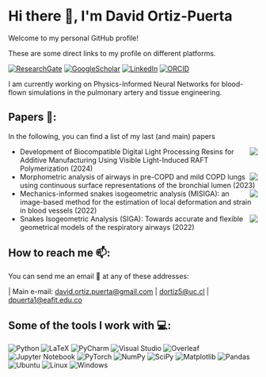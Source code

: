 # Hi there 👋, I'm David Ortiz-Puerta

Welcome to my personal GitHub profile!

These are some direct links to my profile on different platforms.

[![ResearchGate](https://img.shields.io/badge/Research_Gate-00CCBB.svg?&style=for-the-badge&logo=ResearchGate&logoColor=white)](https://www.researchgate.net/profile/David-Ortiz-Puerta)          [![GoogleScholar](https://img.shields.io/badge/Google_Scholar-4285F4?style=for-the-badge&logo=google-scholar&logoColor=white)](https://scholar.google.com/citations?user=ifyKmJIAAAAJ&hl=en)       [![LinkedIn](https://img.shields.io/badge/LinkedIn-0077B5?style=for-the-badge&logo=linkedin&logoColor=white)](https://www.linkedin.com/in/david-ortiz-9a57aa1b5/)    [![ORCID](https://img.shields.io/badge/orcid-A6CE39?style=for-the-badge&logo=orcid&logoColor=white)](https://orcid.org/0000-0001-6285-3066)

I am currently working on Physics-Informed Neural Networks for blood-flown simulations in the pulmonary artery and tissue engineering.


## Papers 📝:
In the following, you can find a list of my last (and main) papers

 - <a href="https://doi.org/10.3390/polym16040472"><img src="https://img.shields.io/badge/DOI-0.3390/polym16040472-black" align="right"/></a> Development of Biocompatible Digital Light Processing Resins for Additive Manufacturing Using Visible Light-Induced RAFT Polymerization (2024)
 - <a href="https://doi.org/10.3389/fbioe.2023.1271760"><img src="https://img.shields.io/badge/DOI-10.3389%2Ffbioe.2023.1271760-black" align="right"/></a> Morphometric analysis of airways in pre-COPD and mild COPD lungs using continuous surface representations of the bronchial lumen (2023)
 - <a href="https://doi.org/10.1007/s00366-022-01738-y"><img src="https://img.shields.io/badge/DOI-10.1007%2Fs00366--022--01738--y-black" align="right"/></a> Mechanics-informed snakes isogeometric analysis (MISIGA): an image-based method for the estimation of local deformation and strain in blood vessels (2022)
 - <a href="https://doi.org/10.1016/j.cma.2022.114841"><img src="https://img.shields.io/badge/DOI-10.1016%2Fj.cma.2022.114841-black" align="right"/></a> Snakes Isogeometric Analysis (SIGA): Towards accurate and flexible geometrical models of the respiratory airways (2022)

## How to reach me 📫:

You can send me an email 📧 at any of these addresses:

| Main e-mail: [david.ortiz.puerta@gmail.com](mailto:david.ortiz.puerta@gmail.com) | [dortiz5@uc.cl](mailto:dortiz5@uc.cl) | [dpuerta1@eafit.edu.co](mailto:dpuerta1@eafit.edu.co)

## Some of the tools I work with 💻:
![Python](https://img.shields.io/badge/python-3670A0?style=for-the-badge&logo=python&logoColor=ffdd54)
![LaTeX](https://img.shields.io/badge/latex-%23008080.svg?style=for-the-badge&logo=latex&logoColor=white)
![PyCharm](https://img.shields.io/badge/pycharm-143?style=for-the-badge&logo=pycharm&logoColor=black&color=black&labelColor=green)
![Visual Studio](https://img.shields.io/badge/Visual%20Studio-5C2D91.svg?style=for-the-badge&logo=visual-studio&logoColor=white)
![Overleaf](https://img.shields.io/badge/Overleaf-47A141?style=for-the-badge&logo=Overleaf&logoColor=white)
![Jupyter Notebook](https://img.shields.io/badge/jupyter-%23FA0F00.svg?style=for-the-badge&logo=jupyter&logoColor=white)
![PyTorch](https://img.shields.io/badge/PyTorch-%23EE4C2C.svg?style=for-the-badge&logo=PyTorch&logoColor=white)
![NumPy](https://img.shields.io/badge/numpy-%23013243.svg?style=for-the-badge&logo=numpy&logoColor=white)
![SciPy](https://img.shields.io/badge/SciPy-%230C55A5.svg?style=for-the-badge&logo=scipy&logoColor=%white)
![Matplotlib](https://img.shields.io/badge/Matplotlib-%23ffffff.svg?style=for-the-badge&logo=Matplotlib&logoColor=black)
![Pandas](https://img.shields.io/badge/pandas-%23150458.svg?style=for-the-badge&logo=pandas&logoColor=white)
![Ubuntu](https://img.shields.io/badge/Ubuntu-E95420?style=for-the-badge&logo=ubuntu&logoColor=white)
![Linux](https://img.shields.io/badge/Linux-FCC624?style=for-the-badge&logo=linux&logoColor=black)
![Windows](https://img.shields.io/badge/Windows-0078D6?style=for-the-badge&logo=windows&logoColor=white)



